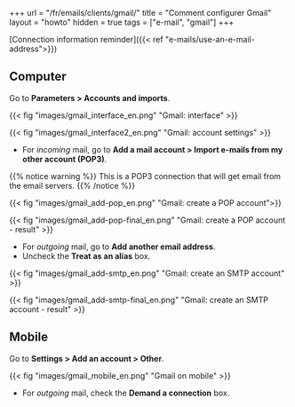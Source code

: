 +++
url = "/fr/emails/clients/gmail/"
title = "Comment configurer Gmail"
layout = "howto"
hidden = true
tags = ["e-mail", "gmail"]
+++

[Connection information reminder]({{< ref "e-mails/use-an-e-mail-address">}})

## Computer

Go to **Parameters > Accounts and imports**.

{{< fig "images/gmail_interface_en.png" "Gmail: interface" >}}

{{< fig "images/gmail_interface2_en.png" "Gmail: account settings" >}}

- For *incoming* mail, go to **Add a mail account > Import e-mails from my other account (POP3)**.

{{% notice warning %}}
This is a POP3 connection that will get email from the email servers.
{{% /notice %}}

{{< fig "images/gmail_add-pop_en.png" "Gmail: create a POP account">}}

{{< fig "images/gmail_add-pop-final_en.png" "Gmail: create a POP account - result" >}}

- For *outgoing* mail, go to **Add another email address**.
- Uncheck the **Treat as an alias** box.

{{< fig "images/gmail_add-smtp_en.png" "Gmail: create an SMTP account" >}}

{{< fig "images/gmail_add-smtp-final_en.png" "Gmail: create an SMTP account - result" >}}

## Mobile

Go to **Settings > Add an account > Other**.

{{< fig "images/gmail_mobile_en.png" "Gmail on mobile" >}}

- For *outgoing* mail, check the **Demand a connection** box.
